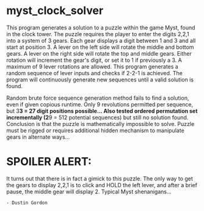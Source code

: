 # myst_clock_solver
This program generates a solution to a puzzle within the game Myst, found in the clock tower.
The puzzle requires the player to enter the digits 2,2,1 into a system of 3 gears.
Each gear displays a digit between 1 and 3 and all start at position 3. 
A lever on the left side will rotate the middle and bottom gears.
A lever on the right side will rotate the top and middle gears.
Either rotation will increment the gear's digit, or set it to 1 if previously a 3.
A maximum of 9 lever rotations are allowed. 
This program generates a random sequence of lever inputs and checks if 2-2-1 is achieved.
The program will continuously generate new sequences until a valid solution is found.

Random brute force sequence generation method fails to find a solution, even if given copious runtime. 
Only 9 revolutions permitted per sequence, but 3**3 = 27 digit positions possible... 
Also tested ordered permutation set incrementally (2**9 = 512 potential sequences) but still no solution found. 
Conclusion is that the puzzle is mathematically impossible to solve.
Puzzle must be rigged or requires additional hidden mechanism to manipulate gears in alternate ways...
# SPOILER ALERT:
It turns out that there is in fact a gimick to this puzzle. The only way to get the gears to display 2,2,1 is to 
click and HOLD the left lever, and after a brief pause, the middle gear will display 2. Typical Myst shenanigans...

	- Dustin Gordon
